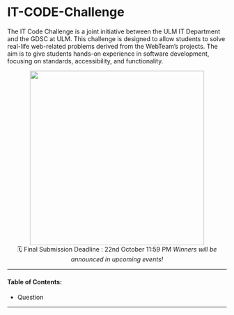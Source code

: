 # IT-CODE-Challenge

The IT Code Challenge is a joint initiative between the ULM IT Department and the GDSC at ULM. This challenge is designed to allow students to solve real-life web-related problems derived from the WebTeam’s projects. The aim is to give students hands-on experience in software development, focusing on standards, accessibility, and functionality.

<p align="center">
  <img  src="https://github.com/user-attachments/assets/672539bc-f1a7-4747-a70c-911b5ecb42ca" height="400px" width="auto"/>  
  <br />
  🗓️ <bold>Final Submission Deadline </bold>: 22nd October 11:59 PM  
  <em>Winners will be announced in upcoming events!</em>
</p>

<hr />

#### Table of Contents:
- Question

<hr />




